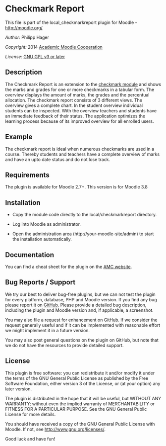 Checkmark Report
================

This file is part of the local_checkmarkreport plugin for Moodle - <http://moodle.org/>

*Author:*    Philipp Hager

*Copyright:* 2014 [Academic Moodle Cooperation](http://www.academic-moodle-cooperation.org)

*License:*   [GNU GPL v3 or later](http://www.gnu.org/copyleft/gpl.html)


Description
-----------

The Checkmark Report is an extension to the [checkmark
module](http://www.academic-moodle-cooperation.org/en/modules/checkmark/) and shows the marks and
grades for one or more checkmarks in a tabular form. The overview displays the amount of marks, the
grades and the percentual allocation. The checkmark report consists of 3 different views. The
overview gives a complete chart. In the student overview individual students can be inspected. With
the overview teachers and students have an immediate feedback of their status. The application
optimizes the learning process because of its improved overview for all enrolled users.


Example
-------

The checkmark report is ideal when numerous checkmarks are used in a course. Thereby students and
teachers have a complete overview of marks and have an upto date status and do not lose track.


Requirements
------------

The plugin is available for Moodle 2.7+. This version is for Moodle 3.8


Installation
------------

* Copy the module code directly to the local/checkmarkreport directory.

* Log into Moodle as administrator.

* Open the administration area (http://your-moodle-site/admin) to start the installation
  automatically.


Documentation
-------------

You can find a cheat sheet for the plugin on the [AMC website](
http://www.academic-moodle-cooperation.org/en/modules/checkmark-report/).


Bug Reports / Support
---------------------

We try our best to deliver bug-free plugins, but we can not test the plugin for every platform,
database, PHP and Moodle version. If you find any bug please report it on
[GitHub](https://github.com/academic-moodle-cooperation/moodle-local_checkmarkreport/issues).
Please provide a detailed bug description, including the plugin and Moodle version and, if
applicable, a screenshot.

You may also file a request for enhancement on GitHub. If we consider the request generally useful
and if it can be implemented with reasonable effort we might implement it in a future version.

You may also post general questions on the plugin on GitHub, but note that we do not have the
resources to provide detailed support.


License
-------

This plugin is free software: you can redistribute it and/or modify it under the terms of the GNU
General Public License as published by the Free Software Foundation, either version 3 of the
License, or (at your option) any later version.

The plugin is distributed in the hope that it will be useful, but WITHOUT ANY WARRANTY; without
even the implied warranty of MERCHANTABILITY or FITNESS FOR A PARTICULAR PURPOSE. See the GNU
General Public License for more details.

You should have received a copy of the GNU General Public License with Moodle. If not, see
<http://www.gnu.org/licenses/>.


Good luck and have fun!
